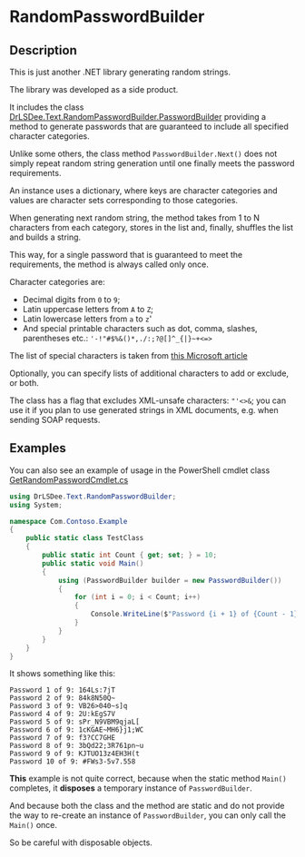 # RandomPasswordBuilder

## Description

This is just another .NET library generating random strings.

The library was developed as a side product.

It includes the class [DrLSDee.Text.RandomPasswordBuilder.PasswordBuilder](RandomPasswordBuilder\RandomPasswordBuilder\PasswordBuilder.cs) providing a method to generate passwords that are guaranteed to include all specified character categories.

Unlike some others, the class method `PasswordBuilder.Next()` does not simply repeat random string generation until one finally meets the password requirements.

An instance uses a dictionary, where keys are character categories and values are character sets corresponding to those categories.

When generating next random string, the method takes from 1 to N characters from each category, stores in the list and, finally, shuffles the list and builds a string.

This way, for a single password that is guaranteed to meet the requirements, the method is always called only once.

Character categories are:
* Decimal digits from `0` to `9`;
* Latin uppercase letters from `A` to `Z`;
* Latin lowercase letters from `a` to `z`'
* And special printable characters such as dot, comma, slashes, parentheses etc.: `'-!"#$%&()*,./:;?@[]^_{|}~+<=>`

The list of special characters is taken from [this Microsoft article](https://learn.microsoft.com/en-us/previous-versions/windows/it-pro/windows-10/security/threat-protection/security-policy-settings/password-must-meet-complexity-requirements)

Optionally, you can specify lists of additional characters to add or exclude, or both.

The class has a flag that excludes XML-unsafe characters: `"'<>&`; you can use it if you plan to use generated strings in XML documents, e.g. when sending SOAP requests.

## Examples

You can also see an example of usage in the PowerShell cmdlet class [GetRandomPasswordCmdlet.cs](RandomPasswordBuilder\RandomPasswordBuilder\Cmdlets\GetRandomPasswordCmdlet.cs)

```csharp
using DrLSDee.Text.RandomPasswordBuilder;
using System;

namespace Com.Contoso.Example
{
    public static class TestClass
    {
        public static int Count { get; set; } = 10;
        public static void Main()
        {
            using (PasswordBuilder builder = new PasswordBuilder())
            {
                for (int i = 0; i < Count; i++)
                {
                    Console.WriteLine($"Password {i + 1} of {Count - 1}: {builder.Next()}");
                }
            }
        }
    }
}
```

It shows something like this:

```
Password 1 of 9: 164Ls:7jT
Password 2 of 9: 84k8N50Q~
Password 3 of 9: VB26>040~s]q
Password 4 of 9: 2U:kEgS7V
Password 5 of 9: sPr_N9VBM9qjaL[
Password 6 of 9: 1cKGAE~MH6}j1;WC
Password 7 of 9: f3?CC7GHE
Password 8 of 9: 3bQd22;3R761pn~u
Password 9 of 9: KJTUO13z4EH3H(t
Password 10 of 9: #FWs3-5v7.558
```

**This** example is not quite correct, because when the static method `Main()` completes, it **disposes** a temporary instance of `PasswordBuilder`.

And because both the class and the method are static and do not provide the way to re-create an instance of `PasswordBuilder`, you can only call the `Main()` once.

So be careful with disposable objects.